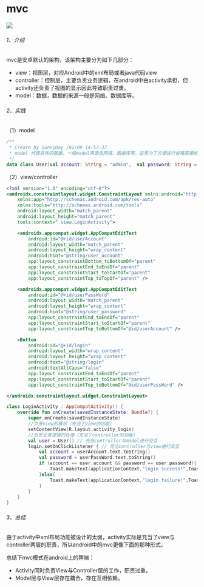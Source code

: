 # mvc

![](https://gitee.com/sunnnydaydev/my-pictures/raw/master/github/architecture/mvc.png)

###### 1、介绍

mvc是安卓默认的架构，该架构主要分为如下几部分：

- view：视图层，对应Android中的xml布局或者java代码view
- controller：控制层，主要负责业务逻辑，在android中由activity承担，但activity还负责了视图的显示因此导致职责过重。
- model：数据，数据的来源一般是网络、数据库等。

###### 2、实践

（1）model

```kotlin
/**
 * Create by SunnyDay /01/09 14:57:37
 * model 代表具体的数据，一般model来源自网络、数据库等，这里为了方便进行省略直接给了一个默认数据。
 */
data class User(val account: String = "admin",  val password: String = "123456")
```

（2）view/controller

```xml
<?xml version="1.0" encoding="utf-8"?>
<androidx.constraintlayout.widget.ConstraintLayout xmlns:android="http://schemas.android.com/apk/res/android"
    xmlns:app="http://schemas.android.com/apk/res-auto"
    xmlns:tools="http://schemas.android.com/tools"
    android:layout_width="match_parent"
    android:layout_height="match_parent"
    tools:context=".view.LoginActivity">

    <androidx.appcompat.widget.AppCompatEditText
        android:id="@+id/userAccount"
        android:layout_width="match_parent"
        android:layout_height="wrap_content"
        android:hint="@string/user_account"
        app:layout_constraintBottom_toBottomOf="parent"
        app:layout_constraintEnd_toEndOf="parent"
        app:layout_constraintStart_toStartOf="parent"
        app:layout_constraintTop_toTopOf="parent" />

    <androidx.appcompat.widget.AppCompatEditText
        android:id="@+id/userPassWord"
        android:layout_width="match_parent"
        android:layout_height="wrap_content"
        android:hint="@string/user_password"
        app:layout_constraintEnd_toEndOf="parent"
        app:layout_constraintStart_toStartOf="parent"
        app:layout_constraintTop_toBottomOf="@id/userAccount" />

    <Button
        android:id="@+id/login"
        android:layout_width="wrap_content"
        android:layout_height="wrap_content"
        android:text="@string/login"
        android:textAllCaps="false"
        app:layout_constraintEnd_toEndOf="parent"
        app:layout_constraintStart_toStartOf="parent"
        app:layout_constraintTop_toBottomOf="@id/userPassWord" />

</androidx.constraintlayout.widget.ConstraintLayout>
```

```kotlin
class LoginActivity : AppCompatActivity() {
    override fun onCreate(savedInstanceState: Bundle?) {
        super.onCreate(savedInstanceState)
        //负责view的展示（充当了View的功能）
        setContentView(R.layout.activity_login)
        //负责业务逻辑的处理（充当了controller的功能）
        val user = User() // 充当controller与model进行交互
        login.setOnClickListener { // 充当controller与view进行交互
            val account = userAccount.text.toString()
            val password = userPassWord.text.toString()
            if (account == user.account && password == user.password){
                Toast.makeText(applicationContext,"login success!",Toast.LENGTH_LONG).show()
            }else{
                Toast.makeText(applicationContext,"login failure!",Toast.LENGTH_LONG).show()
            }
        }
    }
}
```

###### 3、总结

由于activity中xml布局功能被设计的太弱，activity实际是充当了view与controller两层的职责，所以android中的mvc更像下面的那种形式。

总结下mvc模式在android上的弊端：

- Activity同时负责View与Controller层的工作，职责过重。
- Model层与View层存在耦合，存在互相依赖。



